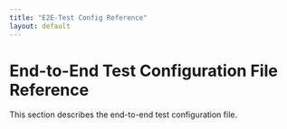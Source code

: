 ```yaml
---
title: "E2E-Test Config Reference"
layout: default
---
```


# End-to-End Test Configuration File Reference

This section describes the end-to-end test configuration file.
